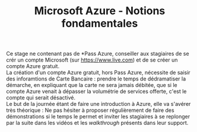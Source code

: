 ﻿---
ref: msaz900
title: Microsoft Azure - Notions fondamentales
Azure: true
---
Ce stage ne contenant pas de *Pass Azure, conseiller aux stagiaires de se crér un compte Microsoft (sur https://www.live.com) et de se créer un compte Azure gratuit.  
La création d'un compte Azure gratuit, hors Pass Azure, nécessite de saisir des inforamtions de Carte Bancaire : prendre le temps de dédramatiser la démarche, en expliquant que la carte ne sera jamais débitée, que si le compte Azure venait à dépasser la volumétrie de services offerte, c'est le compte qui serait désactivé.  
Le but de la journée étant de faire une introduction à Azure, elle va s'avérer très théorique : Ne pas hésiter à proposer régulièrement de faire des démonstrations si le temps le permet et inviter les stagiaires à se replonger par la suite dans les vidéos et les *walkthrough* présents dans leur support.